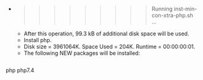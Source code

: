 * >>>>>>>>> Running inst-min-con-xtra-php.sh ...
  * After this operation, 99.3 kB of additional disk space will be used.
  * Install php.
  * Disk size = 3961064K. Space Used = 204K. Runtime = 00:00:00:01.
  * The following NEW packages will be installed:
  ```bash
php php7.4
  ```
